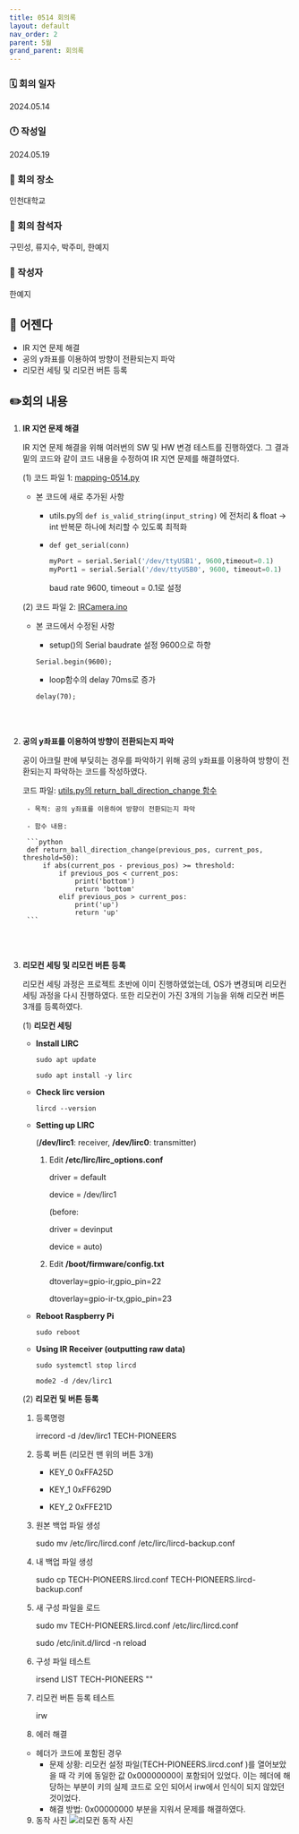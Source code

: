 ```yaml
---
title: 0514 회의록
layout: default
nav_order: 2
parent: 5월
grand_parent: 회의록
---
```


### 🗓️ 회의 일자

2024.05.14

### 🕛 작성일

2024.05.19

### 🚩 회의 장소

인천대학교

### 🤝 회의 참석자

구민성, 류지수, 박주미, 한예지

### 🙎 작성자

한예지

## 📣 어젠다

- IR 지연 문제 해결
- 공의 y좌표를 이용하여 방향이 전환되는지 파악
- 리모컨 세팅 및 리모컨 버튼 등록

## ✏️회의 내용

1. **IR 지연 문제 해결**

    IR 지연 문제 해결을 위해 여러번의 SW 및 HW 변경 테스트를 진행하였다. 그 결과 밑의 코드와 같이 코드 내용을 수정하여 IR 지연 문제를 해결하였다.

    (1) 코드 파일 1: [mapping-0514.py](https://github.com/TECH-PIONEERS/capstone-project/blob/99216c2d9e6f08390733c603fd00c5b0141d81ce/opencv/mapping-0514%20.py)
    - 본 코드에 새로 추가된 사항
        - utils.py의 `def is_valid_string(input_string)` 에 전처리 & float → int 반복문 하나에 처리할 수 있도록 최적화
        - `def get_serial(conn)`
            
            ```python
            myPort = serial.Serial('/dev/ttyUSB1', 9600,timeout=0.1)
            myPort1 = serial.Serial('/dev/ttyUSB0', 9600, timeout=0.1)
            ```
            
            baud rate 9600, timeout = 0.1로 설정
        

    (2) 코드 파일 2: [IRCamera.ino](https://github.com/TECH-PIONEERS/capstone-project/edit/main/IR/IRCamera.ino)

    - 본 코드에서 수정된 사항
        - setup()의 Serial baudrate 설정 9600으로 하향
    
        ```arduino
        Serial.begin(9600);
        ```
        
        - loop함수의 delay 70ms로 증가
        
        ```arduino
        delay(70);
        ```
    <br/><br/>


2. **공의 y좌표를 이용하여 방향이 전환되는지 파악**

    공이 아크릴 판에 부딪히는 경우를 파악하기 위해 공의 y좌표를 이용하여 방향이 전환되는지 파악하는 코드를 작성하였다.

    코드 파일: [utils.py의 return_ball_direction_change 함수](http://utils.py)

        - 목적: 공의 y좌표를 이용하여 방향이 전환되는지 파악

        - 함수 내용:

        ```python
        def return_ball_direction_change(previous_pos, current_pos, threshold=50):
            if abs(current_pos - previous_pos) >= threshold:
                if previous_pos < current_pos:
                    print('bottom')
                    return 'bottom'
                elif previous_pos > current_pos:
                    print('up')
                    return 'up'
        ```
        
    <br/><br/>

3. **리모컨 세팅 및 리모컨 버튼 등록**

    리모컨 세팅 과정은 프로젝트 초반에 이미 진행하였었는데, OS가 변경되며 리모컨 세팅 과정을 다시 진행하였다. 또한 리모컨이 가진 3개의 기능을 위해 리모컨 버튼 3개를 등록하였다.

    (1) **리모컨 세팅**

    - **Install LIRC**

        `sudo apt update`

        `sudo apt install -y lirc`

    - **Check lirc version**

        `lircd --version`

    - **Setting up LIRC**

        (**/dev/lirc1**: receiver, **/dev/lirc0**: transmitter)

        1) Edit **/etc/lirc/lirc_options.conf**
            
            driver = default
            
            device = /dev/lirc1
            
            (before:
            
            driver = devinput
            
            device = auto)
            
        2) Edit **/boot/firmware/config.txt**
            
            dtoverlay=gpio-ir,gpio_pin=22
            
            dtoverlay=gpio-ir-tx,gpio_pin=23
        

    - **Reboot Raspberry Pi**

        `sudo reboot`

    - **Using IR Receiver (outputting raw data)**

        `sudo systemctl stop lircd`

        `mode2 -d /dev/lirc1`

    (2) **리모컨 및 버튼 등록**

    1) 등록명령
        
        irrecord -d /dev/lirc1 TECH-PIONEERS
        
    2) 등록 버튼 (리모컨 맨 위의 버튼 3개)
    
        - KEY_0 0xFFA25D

        - KEY_1 0xFF629D

        - KEY_2 0xFFE21D

    3) 원본 백업 파일 생성
        
        sudo mv /etc/lirc/lircd.conf /etc/lirc/lircd-backup.conf
        
    4) 내 백업 파일 생성
        
        sudo cp TECH-PIONEERS.lircd.conf TECH-PIONEERS.lircd-backup.conf
        
    5) 새 구성 파일을 로드
        
        sudo mv TECH-PIONEERS.lircd.conf /etc/lirc/lircd.conf
        
        sudo /etc/init.d/lircd -n reload
        
    6) 구성 파일 테스트
        
        irsend LIST TECH-PIONEERS ""
        
    7) 리모컨 버튼 등록 테스트
        
        irw
        
    8)  에러 해결
    - 헤더가 코드에 포함된 경우
        - 문제 상황: 리모컨 설정 파일(TECH-PIONEERS.lircd.conf )를 열어보았을 때 각 키에 동일한 값 0x00000000이 포함되어 있었다. 이는 헤더에 해당하는 부분이 키의 실제 코드로 오인 되어서 irw에서 인식이 되지 않았던 것이었다.
        - 해결 방법: 0x00000000 부분을 지워서 문제를 해결하였다.

    9) 동작 사진
        ![리모컨 동작 사진](https://tech-pioneers.github.io/public/m-5/0514_remote.png)
    <br/><br/> 